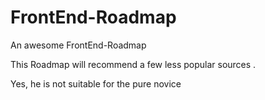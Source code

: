 # FrontEnd-Roadmap
An awesome FrontEnd-Roadmap

This Roadmap will recommend a few less popular sources . 

Yes, he is not suitable for the pure novice
